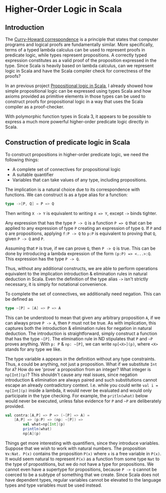 # Higher-Order Logic in Scala

## Introduction

The [Curry-Howard correspondence](https://en.wikipedia.org/wiki/Curry%E2%80%93Howard_correspondence) is a principle
that states that computer programs and logical proofs are fundamentally similar. More specifically, terms of a typed lambda
calculus can be used to represent proofs in predicate logic, while types represent propositions. A correctly typed expression
constitutes as a valid proof of the proposition expressed in the type. Since Scala is heavily based on lambda calculus, can we represent logic in Scala and have the Scala compiler check for correctness of the proofs? 

In an previous project [Propositional logic in Scala](https://github.com/jarno-r/propositional-logic-scala), I already showed
how simple propositional logic can be expressed using types Scala and how axioms provided as primitive elements in those types
can be used to construct proofs for propositional logic in a way that uses the Scala compiler as a proof-checker.

With polymorphic function types in Scala 3, it appears to be possible to express a much more powerful higher-order predicate logic directly in Scala.

## Construction of predicate logic in Scala

To construct propositions in higher-order predicate logic, we need the following things:

* A complete set of connectives for propositional logic
* A suitable quantifier
* Variables that can take values of any type, including propositions.

The implication is a natural choice due to its correspondence with functions. We can construct is as a type alias for a function:
````scala
type ->[P, Q] = P => Q
````
Then writing `X -> Y` is equivalent to writing `X => Y`, except `->` binds tighter.

Any expression that has the type `P -> Q` is a function `P => Q` that can be applied to any expression of type `P` creating an expression of type `Q`. If `P` and `Q` are propositions, applying `f:P -> Q` to `p:P` is equivalent to proving that `Q`, given `P -> Q` and `P`. 

Assuming that `P` is true, if we can prove `Q`, then `P -> Q` is true. This can be done by introducing a lambda expression of the form `(p:P) => <...>:Q`. This expression has the type `P -> Q`. 

Thus, without any additional constructs, we are able to perform operations equivalent to the implication introduction & elimination rules in natural deduction in Scala. Even the definition of the type alias `->` isn't strictly necessary, it is simply for notational convenience.

To complete the set of connectives, we additionally need negation. This can be defined as
````scala
type ~[P] = [A] => P => A
````
This can be understood to mean that given any arbitrary proposition `A`, if we can always prove `P -> A`, then `P` must not be true.
As with implication, this captures both the introduction & elimination rules for negation in natural deduction. The
introduction is straightforward, simply construct a function that has the type `~[P]`. The elimination rule in ND stipulates that `P` and `~P` proves anything. With `p: P` & `np: ~[P]`, we can write `np[<X>](p)`, where `<X>` stands for any type we like. 

The type variable `A` appears in the definition without any type constraints. Thus, `A` could be anything, not just a proposition.
What if we substitute `Int` for `A`? How do we 'prove' a proposition from an integer? What integer is `np[Int](p)`?
This shouldn't cause any real issues, since negation introduction & elimination are always paired and such substitutions cannot escape
an already contradictory context. I.e. while you could write `val i = np[Int](p)` inside a lambda, it would never be evaluated and would only participate in the type checking. For example, the `pritln(what)` below would never be executed, unless false evidence for `P` and `~P` are deliberately provided.
````scala
val contra:[A,P] => P => (~[P] => A) =
    [A,P] => (p:P) => (np: ~[P]) =>
        val what=np[Int](p)
        println(what)
        np[A](p)
````

Things get more interesting with quantifiers, since they introduce variables. Suppose that we wish to work with natural numbers. The proposition `∀x:Nat. P(x)` contains the proposition `P(x)` where `x` is a free variable in `P(x)`. It would seem natural to represent `P(x)` as a function from some type `Nat` to the type of propostitions, but we do not have a type for propositions. We cannot even have a supertype for propositions, because `P -> Q` cannot be coerced to be a subtype of something that we create. Since Scala does not have dependent types, regular variables cannot be elevated to the language types and type variables must be used instead.


